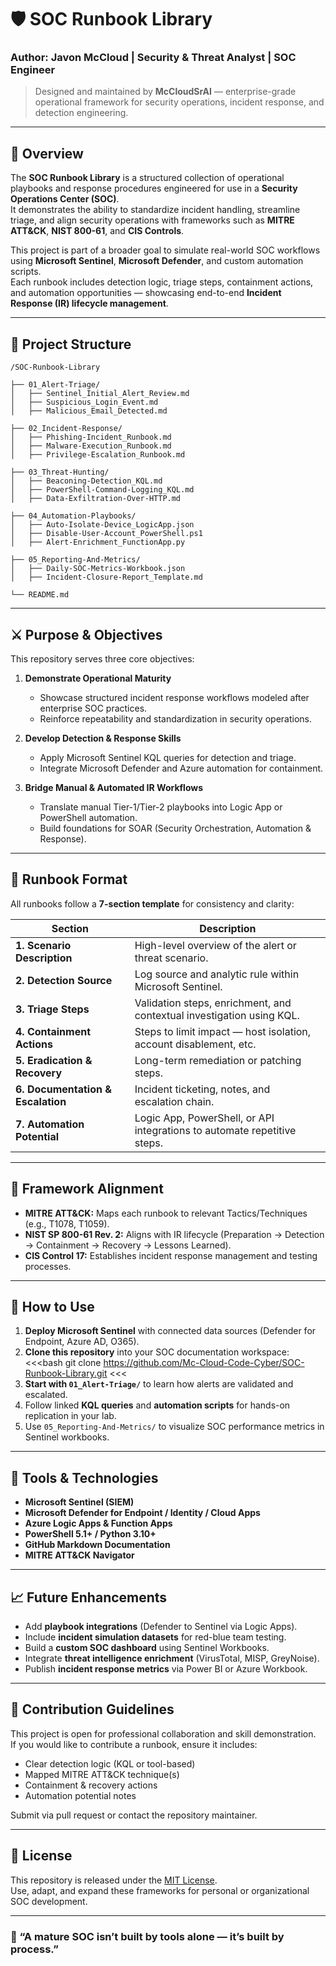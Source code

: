 # 🛡️ SOC Runbook Library

### Author: Javon McCloud | Security & Threat Analyst | SOC Engineer  
> Designed and maintained by **McCloudSrAI** — enterprise-grade operational framework for security operations, incident response, and detection engineering.

---

## 📖 Overview

The **SOC Runbook Library** is a structured collection of operational playbooks and response procedures engineered for use in a **Security Operations Center (SOC)**.  
It demonstrates the ability to standardize incident handling, streamline triage, and align security operations with frameworks such as **MITRE ATT&CK**, **NIST 800-61**, and **CIS Controls**.

This project is part of a broader goal to simulate real-world SOC workflows using **Microsoft Sentinel**, **Microsoft Defender**, and custom automation scripts.  
Each runbook includes detection logic, triage steps, containment actions, and automation opportunities — showcasing end-to-end **Incident Response (IR) lifecycle management**.

---

## 🧱 Project Structure

```
/SOC-Runbook-Library
  
├── 01_Alert-Triage/  
│   ├── Sentinel_Initial_Alert_Review.md  
│   ├── Suspicious_Login_Event.md  
│   ├── Malicious_Email_Detected.md
    
├── 02_Incident-Response/  
│   ├── Phishing-Incident_Runbook.md  
│   ├── Malware-Execution_Runbook.md  
│   ├── Privilege-Escalation_Runbook.md
  
├── 03_Threat-Hunting/  
│   ├── Beaconing-Detection_KQL.md  
│   ├── PowerShell-Command-Logging_KQL.md  
│   ├── Data-Exfiltration-Over-HTTP.md  
  
├── 04_Automation-Playbooks/  
│   ├── Auto-Isolate-Device_LogicApp.json  
│   ├── Disable-User-Account_PowerShell.ps1  
│   ├── Alert-Enrichment_FunctionApp.py  
  
├── 05_Reporting-And-Metrics/  
│   ├── Daily-SOC-Metrics-Workbook.json  
│   ├── Incident-Closure-Report_Template.md  
  
└── README.md  
```

---

## ⚔️ Purpose & Objectives

This repository serves three core objectives:

1. **Demonstrate Operational Maturity**  
   - Showcase structured incident response workflows modeled after enterprise SOC practices.  
   - Reinforce repeatability and standardization in security operations.

2. **Develop Detection & Response Skills**  
   - Apply Microsoft Sentinel KQL queries for detection and triage.  
   - Integrate Microsoft Defender and Azure automation for containment.

3. **Bridge Manual & Automated IR Workflows**  
   - Translate manual Tier-1/Tier-2 playbooks into Logic App or PowerShell automation.  
   - Build foundations for SOAR (Security Orchestration, Automation & Response).

---

## 🧩 Runbook Format

All runbooks follow a **7-section template** for consistency and clarity:

| Section | Description |
|----------|--------------|
| **1. Scenario Description** | High-level overview of the alert or threat scenario. |
| **2. Detection Source** | Log source and analytic rule within Microsoft Sentinel. |
| **3. Triage Steps** | Validation steps, enrichment, and contextual investigation using KQL. |
| **4. Containment Actions** | Steps to limit impact — host isolation, account disablement, etc. |
| **5. Eradication & Recovery** | Long-term remediation or patching steps. |
| **6. Documentation & Escalation** | Incident ticketing, notes, and escalation chain. |
| **7. Automation Potential** | Logic App, PowerShell, or API integrations to automate repetitive steps. |

---

## 🧠 Framework Alignment

- **MITRE ATT&CK:** Maps each runbook to relevant Tactics/Techniques (e.g., T1078, T1059).  
- **NIST SP 800-61 Rev. 2:** Aligns with IR lifecycle (Preparation → Detection → Containment → Recovery → Lessons Learned).  
- **CIS Control 17:** Establishes incident response management and testing processes.

---

## 🚀 How to Use

1. **Deploy Microsoft Sentinel** with connected data sources (Defender for Endpoint, Azure AD, O365).  
2. **Clone this repository** into your SOC documentation workspace:  
   <<<bash
   git clone https://github.com/Mc-Cloud-Code-Cyber/SOC-Runbook-Library.git
   <<<
3. **Start with `01_Alert-Triage/`** to learn how alerts are validated and escalated.  
4. Follow linked **KQL queries** and **automation scripts** for hands-on replication in your lab.  
5. Use `05_Reporting-And-Metrics/` to visualize SOC performance metrics in Sentinel workbooks.

---

## 🧰 Tools & Technologies

- **Microsoft Sentinel (SIEM)**
- **Microsoft Defender for Endpoint / Identity / Cloud Apps**
- **Azure Logic Apps & Function Apps**
- **PowerShell 5.1+ / Python 3.10+**
- **GitHub Markdown Documentation**
- **MITRE ATT&CK Navigator**

---

## 📈 Future Enhancements

- Add **playbook integrations** (Defender to Sentinel via Logic Apps).  
- Include **incident simulation datasets** for red-blue team testing.  
- Build a **custom SOC dashboard** using Sentinel Workbooks.  
- Integrate **threat intelligence enrichment** (VirusTotal, MISP, GreyNoise).  
- Publish **incident response metrics** via Power BI or Azure Workbook.

---

## 🤝 Contribution Guidelines

This project is open for professional collaboration and skill demonstration.  
If you would like to contribute a runbook, ensure it includes:

- Clear detection logic (KQL or tool-based)  
- Mapped MITRE ATT&CK technique(s)  
- Containment & recovery actions  
- Automation potential notes  

Submit via pull request or contact the repository maintainer.

---

## 🏁 License

This repository is released under the [MIT License](LICENSE).  
Use, adapt, and expand these frameworks for personal or organizational SOC development.

---

### 💬 “A mature SOC isn’t built by tools alone — it’s built by process.”
